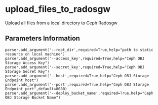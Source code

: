 # upload_files_to_radosgw
Upload all files from a local directory to Ceph Radosgw

## Parameters Information
```
parser.add_argument('--root_dir',required=True,help="path to static resource on local machine")
parser.add_argument('--access_key',required=True,help="Ceph OBJ Storage Access Key")
parser.add_argument('--secret_key',required=True,help="Ceph OBJ Storage Secret Key")
parser.add_argument('--host',required=True,help="Ceph OBJ Storage Endpoint host")
parser.add_argument('--port',required=True,help="Ceph OBJ Storage Endpoint port",default=8080)
parser.add_argument('--deploy_bucket_name',required=True,help="Ceph OBJ Storage Bucket Name")
```

